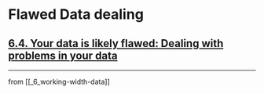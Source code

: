 # Flawed Data dealing

## [**6.4.** Your data is likely flawed: Dealing with problems in your data]()

---
from [[_6_working-width-data]]

